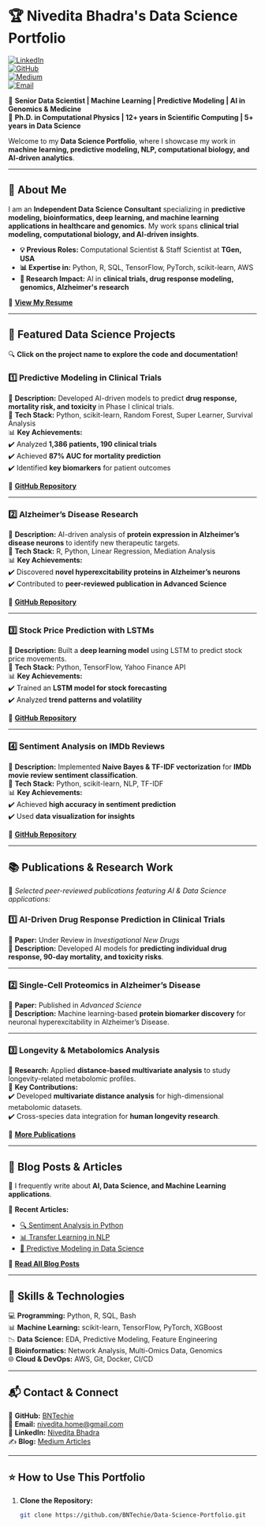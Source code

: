 # 🏆 Nivedita Bhadra's Data Science Portfolio  

[![LinkedIn](https://img.shields.io/badge/LinkedIn-Connect-blue?style=flat&logo=linkedin)](https://www.linkedin.com/in/nivedita-bhadra-ph-d-b5149130/)  
[![GitHub](https://img.shields.io/badge/GitHub-Projects-black?style=flat&logo=github)](https://github.com/BNTechie)  
[![Medium](https://img.shields.io/badge/Medium-Blog%20Posts-green?style=flat&logo=medium)](https://medium.com/@nivedita.home)  
[![Email](https://img.shields.io/badge/Email-Contact-red?style=flat&logo=gmail)](mailto:nivedita.home@gmail.com)  

🚀 **Senior Data Scientist | Machine Learning | Predictive Modeling | AI in Genomics & Medicine**  
🔬 **Ph.D. in Computational Physics | 12+ years in Scientific Computing | 5+ years in Data Science**  

Welcome to my **Data Science Portfolio**, where I showcase my work in **machine learning, predictive modeling, NLP, computational biology, and AI-driven analytics**.  

---

## 📌 **About Me**  
I am an **Independent Data Science Consultant** specializing in **predictive modeling, bioinformatics, deep learning, and machine learning applications in healthcare and genomics**. My work spans **clinical trial modeling, computational biology, and AI-driven insights**.  

- **💡 Previous Roles:** Computational Scientist & Staff Scientist at **TGen, USA**  
- **📊 Expertise in:** Python, R, SQL, TensorFlow, PyTorch, scikit-learn, AWS  
- **🔬 Research Impact:** AI in **clinical trials, drug response modeling, genomics, Alzheimer's research**  

📄 **[View My Resume](Resume/CV.pdf)**  

---

## 🚀 **Featured Data Science Projects**  
🔍 **Click on the project name to explore the code and documentation!**  

### **1️⃣ Predictive Modeling in Clinical Trials**  
📌 **Description:** Developed AI-driven models to predict **drug response, mortality risk, and toxicity** in Phase I clinical trials.  
🔬 **Tech Stack:** Python, scikit-learn, Random Forest, Super Learner, Survival Analysis  
📊 **Key Achievements:**  
✔️ Analyzed **1,386 patients, 190 clinical trials**  
✔️ Achieved **87% AUC for mortality prediction**  
✔️ Identified **key biomarkers** for patient outcomes  

🔗 **[GitHub Repository](Projects/Predictive-Modeling-Clinical-Trials)**  

---

### **2️⃣ Alzheimer’s Disease Research**  
📌 **Description:** AI-driven analysis of **protein expression in Alzheimer’s disease neurons** to identify new therapeutic targets.  
🔬 **Tech Stack:** R, Python, Linear Regression, Mediation Analysis  
📊 **Key Achievements:**  
✔️ Discovered **novel hyperexcitability proteins in Alzheimer’s neurons**  
✔️ Contributed to **peer-reviewed publication in Advanced Science**  

🔗 **[GitHub Repository](Projects/Alzheimers-Research)**  

---

### **3️⃣ Stock Price Prediction with LSTMs**  
📌 **Description:** Built a **deep learning model** using LSTM to predict stock price movements.  
🔬 **Tech Stack:** Python, TensorFlow, Yahoo Finance API  
📊 **Key Achievements:**  
✔️ Trained an **LSTM model for stock forecasting**  
✔️ Analyzed **trend patterns and volatility**  

🔗 **[GitHub Repository](Projects/Stock-Prediction)**  

---

### **4️⃣ Sentiment Analysis on IMDb Reviews**  
📌 **Description:** Implemented **Naive Bayes & TF-IDF vectorization** for **IMDb movie review sentiment classification**.  
🔬 **Tech Stack:** Python, scikit-learn, NLP, TF-IDF  
📊 **Key Achievements:**  
✔️ Achieved **high accuracy in sentiment prediction**  
✔️ Used **data visualization for insights**  

🔗 **[GitHub Repository](Projects/Sentiment-Analysis)**  

---

## 📚 **Publications & Research Work**  
📖 *Selected peer-reviewed publications featuring AI & Data Science applications:*  

### **1️⃣ AI-Driven Drug Response Prediction in Clinical Trials**  
📌 **Paper:** Under Review in *Investigational New Drugs*  
🔬 **Description:** Developed AI models for **predicting individual drug response, 90-day mortality, and toxicity risks**.  

---

### **2️⃣ Single-Cell Proteomics in Alzheimer’s Disease**  
📌 **Paper:** Published in *Advanced Science*  
🔬 **Description:** Machine learning-based **protein biomarker discovery** for neuronal hyperexcitability in Alzheimer’s Disease.  

---

### **3️⃣ Longevity & Metabolomics Analysis**  
📌 **Research:** Applied **distance-based multivariate analysis** to study longevity-related metabolomic profiles.  
🔬 **Key Contributions:**  
✔️ Developed **multivariate distance analysis** for high-dimensional metabolomic datasets.  
✔️ Cross-species data integration for **human longevity research**.  

🔗 **[More Publications](https://scholar.google.com/citations?user=YOUR_GOOGLE_SCHOLAR_ID)**  

---

## 📝 **Blog Posts & Articles**  
📖 I frequently write about **AI, Data Science, and Machine Learning applications**.  

📌 **Recent Articles:**  
- [🔍 Sentiment Analysis in Python](Blog/Sentiment-Analysis-Python.md)  
- [📊 Transfer Learning in NLP](Blog/Transfer-Learning.md)  
- [🔮 Predictive Modeling in Data Science](Blog/Predictive-Modeling.md)  

🔗 **[Read All Blog Posts](https://medium.com/@nivedita.home)**  

---

## 🎯 **Skills & Technologies**  
💻 **Programming:** Python, R, SQL, Bash  
📊 **Machine Learning:** scikit-learn, TensorFlow, PyTorch, XGBoost  
📉 **Data Science:** EDA, Predictive Modeling, Feature Engineering  
🔬 **Bioinformatics:** Network Analysis, Multi-Omics Data, Genomics  
🌐 **Cloud & DevOps:** AWS, Git, Docker, CI/CD  

---

## 📬 **Contact & Connect**  
🔗 **GitHub:** [BNTechie](https://github.com/BNTechie)  
📩 **Email:** [nivedita.home@gmail.com](mailto:nivedita.home@gmail.com)  
💼 **LinkedIn:** [Nivedita Bhadra](https://www.linkedin.com/in/nivedita-bhadra-ph-d-b5149130/)  
✍️ **Blog:** [Medium Articles](https://medium.com/@nivedita.home)  

---

## ⭐ **How to Use This Portfolio**  
1. **Clone the Repository:**  
   ```bash
   git clone https://github.com/BNTechie/Data-Science-Portfolio.git
